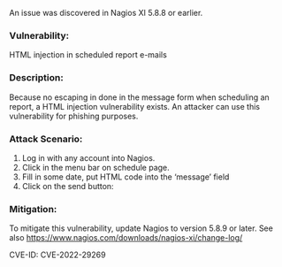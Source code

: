 An issue was discovered in Nagios XI 5.8.8 or earlier.

### Vulnerability: 
HTML injection in scheduled report e-mails

### Description:
Because no escaping in done in the message form when scheduling an report, a HTML injection vulnerability exists. An attacker can use this vulnerability for phishing purposes.

### Attack Scenario:
1. Log in with any account into Nagios.
2. Click in the menu bar on schedule page.
3. Fill in some date, put HTML code into the ‘message’ field
4. Click on the send button:

### Mitigation:
To mitigate this vulnerability, update Nagios to version 5.8.9 or later. See also https://www.nagios.com/downloads/nagios-xi/change-log/

CVE-ID: CVE-2022-29269
